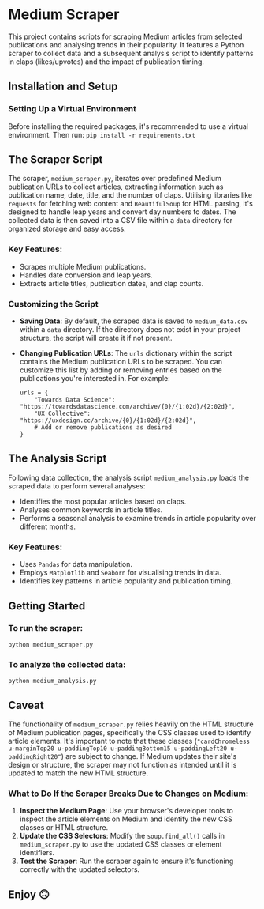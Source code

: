 # Medium Scraper

This project contains scripts for scraping Medium articles from selected publications and analysing trends in their popularity. 
It features a Python scraper to collect data and a subsequent analysis script to identify patterns in claps (likes/upvotes) and the impact of publication timing.

## Installation and Setup

### Setting Up a Virtual Environment

Before installing the required packages, it's recommended to use a virtual environment. Then run:
`pip install -r requirements.txt`

## The Scraper Script

The scraper, `medium_scraper.py`, iterates over predefined Medium publication URLs to collect articles, extracting information such as publication name, date, title, and the number of claps. 
Utilising libraries like `requests` for fetching web content and `BeautifulSoup` for HTML parsing, it's designed to handle leap years and convert day numbers to dates. 
The collected data is then saved into a CSV file within a `data` directory for organized storage and easy access.

### Key Features:
- Scrapes multiple Medium publications.
- Handles date conversion and leap years.
- Extracts article titles, publication dates, and clap counts.

### Customizing the Script

- **Saving Data**: By default, the scraped data is saved to `medium_data.csv` within a `data` directory. If the directory does not exist in your project structure, the script will create it if not present.
  
- **Changing Publication URLs**: The `urls` dictionary within the script contains the Medium publication URLs to be scraped. You can customize this list by adding or removing entries based on the publications you're interested in. For example:

  ```
  urls = {
      "Towards Data Science": "https://towardsdatascience.com/archive/{0}/{1:02d}/{2:02d}",
      "UX Collective": "https://uxdesign.cc/archive/{0}/{1:02d}/{2:02d}",
      # Add or remove publications as desired
  }
  
## The Analysis Script
Following data collection, the analysis script `medium_analysis.py` loads the scraped data to perform several analyses:
- Identifies the most popular articles based on claps.
- Analyses common keywords in article titles.
- Performs a seasonal analysis to examine trends in article popularity over different months.

### Key Features:
- Uses `Pandas` for data manipulation.
- Employs `Matplotlib` and `Seaborn` for visualising trends in data.
- Identifies key patterns in article popularity and publication timing.

## Getting Started
### To run the scraper:
`python medium_scraper.py`

### To analyze the collected data:
`python medium_analysis.py`

## Caveat

The functionality of `medium_scraper.py` relies heavily on the HTML structure of Medium publication pages, specifically the CSS classes used to identify article elements. It's important to note that these classes (`"cardChromeless u-marginTop20 u-paddingTop10 u-paddingBottom15 u-paddingLeft20 u-paddingRight20"`) are subject to change. If Medium updates their site's design or structure, the scraper may not function as intended until it is updated to match the new HTML structure.

### What to Do If the Scraper Breaks Due to Changes on Medium:

1. **Inspect the Medium Page**: Use your browser's developer tools to inspect the article elements on Medium and identify the new CSS classes or HTML structure.
2. **Update the CSS Selectors**: Modify the `soup.find_all()` calls in `medium_scraper.py` to use the updated CSS classes or element identifiers.
3. **Test the Scraper**: Run the scraper again to ensure it's functioning correctly with the updated selectors.

## Enjoy 🙃
